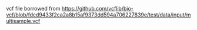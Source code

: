 

vcf file borrowed from https://github.com/vcflib/bio-vcf/blob/fdcd9433f2ca2a8b15af9373dd594a706227839e/test/data/input/multisample.vcf
